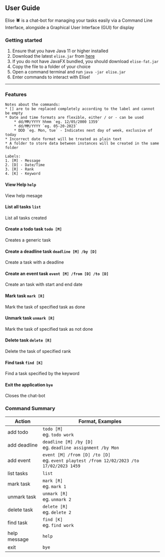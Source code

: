 ## User Guide

Elise :spider: is a chat-bot for managing your tasks easily via a Command Line Interface,
alongside a Graphical User Interface (GUI) for display

### Getting started

1. Ensure that you have Java 11 or higher installed
2. Download the latest `elise.jar` from [here](https://github.com/jiexuanc/ip/releases/tag/A-Release)
3. If you do not have JavaFX bundled, you should download `elise-fat.jar`
4. Copy the file to a folder of your choice
5. Open a command terminal and run `java -jar elise.jar`
6. Enter commands to interact with Elise!

---
### Features
```
Notes about the commands:
* [] are to be replaced completely according to the label and cannot be empty
* Date and time formats are flexible, either / or - can be used
    * dd/MM/YYYY hhmm `eg. 12/05/2000 1359`
    * dd/MM/YYYY `eg. 05-20-2023`
    * DDD `eg. Mon, tue` - Indicates next day of week, exclusive of today
* Incorrect date format will be treated as plain text
* A folder to store data between instances will be created in the same folder

Labels: 
1. [M] - Message
2. [D] - Date/Time
3. [R] - Rank
4. [K] - Keyword
```
#### View Help `help`
View help mesage

#### List all tasks `list`
List all tasks created

#### Create a todo task `todo [M]`
Creates a generic task

#### Create a deadline task `deadline [M] /by [D]`
Create a task with a deadline

#### Create an event task `event [M] /from [D] /to [D]`
Create an task with start and end date

#### Mark task `mark [R]`
Mark the task of specified task as done

#### Unmark task `unmark [R]`
Mark the task of specified task as not done

#### Delete task `delete [R]`
Delete the task of specified rank

#### Find task `find [K]`
Find a task specified by the keyword

#### Exit the application `bye`
Closes the chat-bot

### Command Summary
|  Action  | Format, Examples                                                                            |
| --- |---------------------------------------------------------------------------------------------|
| add todo | `todo [M]`<br/>eg. `todo work`                                                              |
| add deadline | `deadline [M] /by [D]`<br/>eg. `deadline assignment /by Mon`                                |
| add event | `event [M] /from [D] /to [D]`<br/>eg. `event playtest /from 12/02/2023 /to 17/02/2023 1459` |
| list tasks | `list`                                                                                      |
| mark task | `mark [R]` <br/>eg. `mark 1`                                                                |
| unmark task | `unmark [R]`<br/>eg. `unmark 2`                                                             |
| delete task | `delete [R]`<br/>eg. `delete 2`                                                             |
| find task | `find [K]` <br/>eg. `find work`                                                              |
| help message | `help` |
| exit | `bye` |

